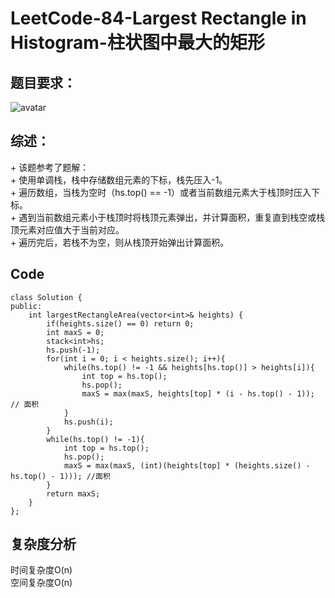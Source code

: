 # LeetCode-84-Largest Rectangle in Histogram-柱状图中最大的矩形

## 题目要求：
![avatar](https:///github.com/JakeChanFangZiyuan20/MyLeetCode/blob/img/84.png)



## 综述：  
\+ 该题参考了题解：  
\+ 使用单调栈，栈中存储数组元素的下标，栈先压入-1。  
\+ 遍历数组，当栈为空时（hs.top() == -1）或者当前数组元素大于栈顶时压入下标。  
\+ 遇到当前数组元素小于栈顶时将栈顶元素弹出，并计算面积，重复直到栈空或栈顶元素对应值大于当前对应。  
\+ 遍历完后，若栈不为空，则从栈顶开始弹出计算面积。

## Code
```
class Solution {
public:
    int largestRectangleArea(vector<int>& heights) {
        if(heights.size() == 0) return 0;
        int maxS = 0;
        stack<int>hs;
        hs.push(-1);
        for(int i = 0; i < heights.size(); i++){
            while(hs.top() != -1 && heights[hs.top()] > heights[i]){
                int top = hs.top();
                hs.pop();
                maxS = max(maxS, heights[top] * (i - hs.top() - 1)); // 面积
            }
            hs.push(i);
        }
        while(hs.top() != -1){
            int top = hs.top();
            hs.pop();
            maxS = max(maxS, (int)(heights[top] * (heights.size() - hs.top() - 1))); //面积
        }
        return maxS;
    }
};
```

## 复杂度分析
时间复杂度O(n)  
空间复杂度O(n)
